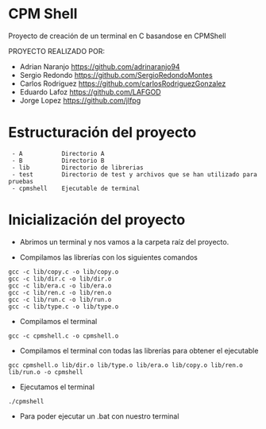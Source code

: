 # CPM Shell
Proyecto de creación de un terminal en C basandose en CPMShell

PROYECTO REALIZADO POR:

- Adrian Naranjo https://github.com/adrinaranjo94
- Sergio Redondo https://github.com/SergioRedondoMontes
- Carlos Rodriguez https://github.com/carlosRodriguezGonzalez
- Eduardo Lafoz https://github.com/LAFGOD
- Jorge Lopez https://github.com/jlfpg

# Estructuración del proyecto

```
 - A           Directorio A
 - B           Directorio B
 - lib         Directorio de librerias
 - test        Directorio de test y archivos que se han utilizado para pruebas
 - cpmshell    Ejecutable de terminal
```

# Inicialización del proyecto 
* Abrimos un terminal y nos vamos a la carpeta raíz del proyecto.

* Compilamos las librerías con los siguientes comandos
```
gcc -c lib/copy.c -o lib/copy.o
gcc -c lib/dir.c -o lib/dir.o
gcc -c lib/era.c -o lib/era.o
gcc -c lib/ren.c -o lib/ren.o
gcc -c lib/run.c -o lib/run.o
gcc -c lib/type.c -o lib/type.o
```

* Compilamos el terminal
```
gcc -c cpmshell.c -o cpmshell.o
```

* Compilamos el terminal con todas las librerías para obtener el ejecutable
```
gcc cpmshell.o lib/dir.o lib/type.o lib/era.o lib/copy.o lib/ren.o lib/run.o -o cpmshell
```

* Ejecutamos el terminal
```
./cpmshell
```

* Para poder ejecutar un .bat con nuestro terminal
```

```

